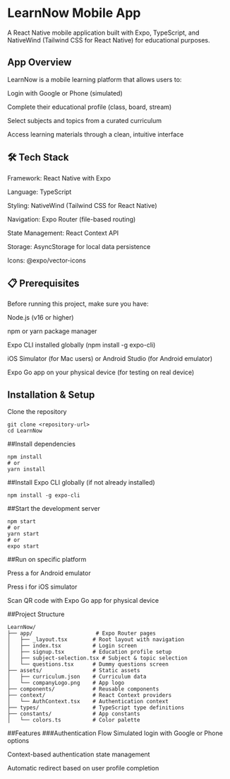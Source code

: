   # LearnNow Mobile App

A React Native mobile application built with Expo, TypeScript, and NativeWind (Tailwind CSS for React Native) for educational purposes.

## App Overview

LearnNow is a mobile learning platform that allows users to:

Login with Google or Phone (simulated)

Complete their educational profile (class, board, stream)

Select subjects and topics from a curated curriculum

Access learning materials through a clean, intuitive interface

## 🛠️ Tech Stack

Framework: React Native with Expo

Language: TypeScript

Styling: NativeWind (Tailwind CSS for React Native)

Navigation: Expo Router (file-based routing)

State Management: React Context API

Storage: AsyncStorage for local data persistence

Icons: @expo/vector-icons

## 📋 Prerequisites

Before running this project, make sure you have:

Node.js (v16 or higher)

npm or yarn package manager

Expo CLI installed globally (npm install -g expo-cli)

iOS Simulator (for Mac users) or Android Studio (for Android emulator)

Expo Go app on your physical device (for testing on real device)

## Installation & Setup

Clone the repository
```
git clone <repository-url>
cd LearnNow
```

##Install dependencies
```
npm install
# or
yarn install
```
##Install Expo CLI globally (if not already installed)

```
npm install -g expo-cli
```

##Start the development server

```
npm start
# or
yarn start
# or
expo start
```
##Run on specific platform

Press a for Android emulator

Press i for iOS simulator

Scan QR code with Expo Go app for physical device

##Project Structure
```
LearnNow/
├── app/                    # Expo Router pages
│   ├── _layout.tsx        # Root layout with navigation
│   ├── index.tsx          # Login screen
│   ├── signup.tsx         # Education profile setup
│   ├── subject-selection.tsx # Subject & topic selection
│   └── questions.tsx      # Dummy questions screen
├── assets/                # Static assets
│   ├── curriculum.json    # Curriculum data
│   └── companyLogo.png    # App logo
├── components/            # Reusable components
├── context/               # React Context providers
│   └── AuthContext.tsx    # Authentication context
├── types/                 # TypeScript type definitions
├── constants/             # App constants
│   └── colors.ts          # Color palette
```

##Features
###Authentication Flow
Simulated login with Google or Phone options

Context-based authentication state management

Automatic redirect based on user profile completion
